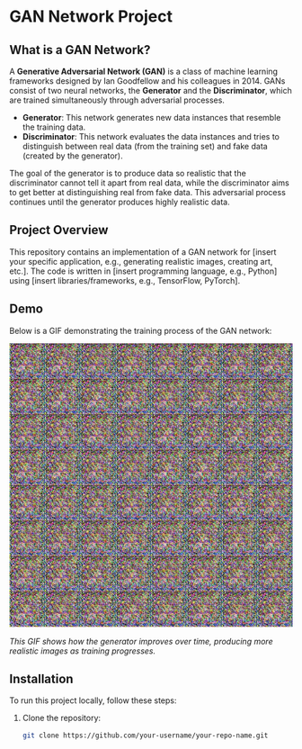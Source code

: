 # GAN Network Project

## What is a GAN Network?

A **Generative Adversarial Network (GAN)** is a class of machine learning frameworks designed by Ian Goodfellow and his colleagues in 2014. GANs consist of two neural networks, the **Generator** and the **Discriminator**, which are trained simultaneously through adversarial processes.

- **Generator**: This network generates new data instances that resemble the training data.
- **Discriminator**: This network evaluates the data instances and tries to distinguish between real data (from the training set) and fake data (created by the generator).

The goal of the generator is to produce data so realistic that the discriminator cannot tell it apart from real data, while the discriminator aims to get better at distinguishing real from fake data. This adversarial process continues until the generator produces highly realistic data.

## Project Overview

This repository contains an implementation of a GAN network for [insert your specific application, e.g., generating realistic images, creating art, etc.]. The code is written in [insert programming language, e.g., Python] using [insert libraries/frameworks, e.g., TensorFlow, PyTorch].

## Demo

Below is a GIF demonstrating the training process of the GAN network:

![GAN Training Process](./assets/generator_samples.gif)

*This GIF shows how the generator improves over time, producing more realistic images as training progresses.*

## Installation

To run this project locally, follow these steps:

1. Clone the repository:
   ```bash
   git clone https://github.com/your-username/your-repo-name.git
